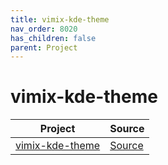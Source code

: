```yaml
---
title: vimix-kde-theme
nav_order: 8020
has_children: false
parent: Project
---
```



# vimix-kde-theme

| Project | Source |
| --- | --- |
| [vimix-kde-theme](https://github.com/samwhelp/theme-factory-vimix/tree/main/project/vimix-kde-theme) | [Source](https://github.com/vinceliuice/vimix-kde) |
